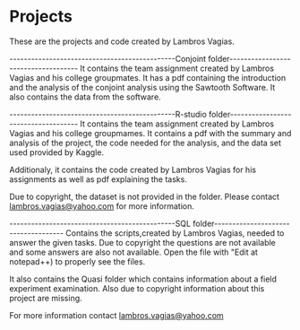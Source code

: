 # Projects
These are the projects and code created by Lambros Vagias.


----------------------------------------------Conjoint folder------------------------------------
It contains the team assignment created by Lambros Vagias and his college groupmates. It has a pdf containing the introduction and the analysis of the conjoint analysis using the 
Sawtooth Software.
It also contains the data from the software.

----------------------------------------------R-studio folder------------------------------------
It contains the team assignment created by Lambros Vagias and his college groupmames. It contains a pdf with the summary and analysis of the project, the code needed for the analysis, and the data set used provided by Kaggle.

Additionaly, it contains the code created by Lambros Vagias for his assignments as well as pdf explaining the tasks. 


Due to copyright, the dataset is not provided in the folder. Please contact lambros.vagias@yahoo.com for more information. 

----------------------------------------------SQL folder------------------------------------
Contains the scripts,created by Lambros Vagias, needed to answer the given tasks. Due to copyright the questions are not available and some answers are also not available.
Open the file with "Edit at notepad++) to properly see the files.

It also contains the Quasi folder which contains information about a field experiment examination. Also due to copyright information about this project are missing.
 
 
 
 
 
 
 
 For more information contact lambros.vagias@yahoo.com
